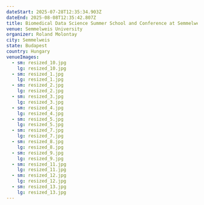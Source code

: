 ```yaml
---
dateStart: 2025-07-28T12:35:34.903Z
dateEnd: 2025-08-08T12:35:42.807Z
title: Biomedical Data Science Summer School and Conference at Semmelweis University
venue: Semmelweis University
organizer: Roland Molontay
city: Semmelweis
state: Budapest
country: Hungary
venueImages:
  - sm: resized_10.jpg
    lg: resized_10.jpg
  - sm: resized_1.jpg
    lg: resized_1.jpg
  - sm: resized_2.jpg
    lg: resized_2.jpg
  - sm: resized_3.jpg
    lg: resized_3.jpg
  - sm: resized_4.jpg
    lg: resized_4.jpg
  - sm: resized_5.jpg
    lg: resized_5.jpg
  - sm: resized_7.jpg
    lg: resized_7.jpg
  - sm: resized_8.jpg
    lg: resized_8.jpg
  - sm: resized_9.jpg
    lg: resized_9.jpg
  - sm: resized_11.jpg
    lg: resized_11.jpg
  - sm: resized_12.jpg
    lg: resized_12.jpg
  - sm: resized_13.jpg
    lg: resized_13.jpg
---
```


